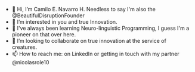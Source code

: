 - 👋 Hi, I’m Camilo E. Navarro H. Needless to say I'm also the @BeautifulDisruptionFounder
- 👀 I’m interested in you and true Innovation.
- 🌱 I've always been learning Neuro-linguistic Programming, I guess I'm a pioneer on that over here.
- 💞️ I’m looking to collaborate on true innovation at the service of creatures.
- 📫 How to reach me: on LinkedIn or getting in touch with my partner @nicolasrole10

<!---
BeautifulDisruptionFounder/BeautifulDisruptionFounder is a ✨ special ✨ repository because its `README.md` (this file) appears on your GitHub profile.
You can click the Preview link to take a look at your changes.
--->
